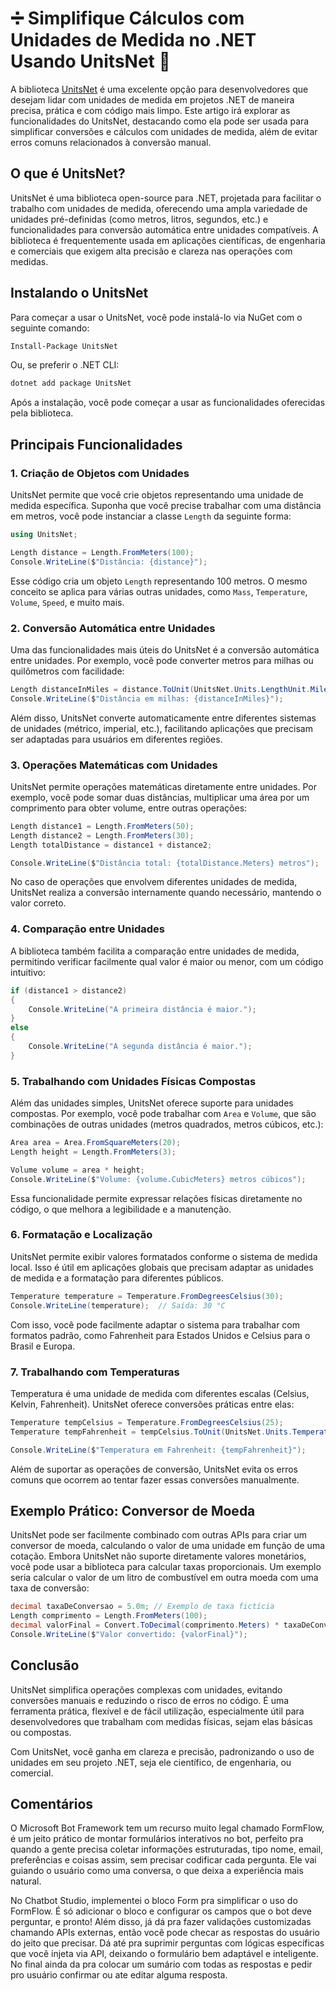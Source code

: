 # ➗ Simplifique Cálculos com Unidades de Medida no .NET Usando UnitsNet 🧮

A biblioteca [UnitsNet](https://github.com/angularsen/UnitsNet) é uma excelente opção para desenvolvedores que desejam lidar com unidades de medida em projetos .NET de maneira precisa, prática e com código mais limpo. Este artigo irá explorar as funcionalidades do UnitsNet, destacando como ela pode ser usada para simplificar conversões e cálculos com unidades de medida, além de evitar erros comuns relacionados à conversão manual.

## O que é UnitsNet?

UnitsNet é uma biblioteca open-source para .NET, projetada para facilitar o trabalho com unidades de medida, oferecendo uma ampla variedade de unidades pré-definidas (como metros, litros, segundos, etc.) e funcionalidades para conversão automática entre unidades compatíveis. A biblioteca é frequentemente usada em aplicações científicas, de engenharia e comerciais que exigem alta precisão e clareza nas operações com medidas.

## Instalando o UnitsNet

Para começar a usar o UnitsNet, você pode instalá-lo via NuGet com o seguinte comando:

```bash
Install-Package UnitsNet
```

Ou, se preferir o .NET CLI:

```bash
dotnet add package UnitsNet
```

Após a instalação, você pode começar a usar as funcionalidades oferecidas pela biblioteca.

## Principais Funcionalidades

### 1. Criação de Objetos com Unidades

UnitsNet permite que você crie objetos representando uma unidade de medida específica. Suponha que você precise trabalhar com uma distância em metros, você pode instanciar a classe `Length` da seguinte forma:

```csharp
using UnitsNet;

Length distance = Length.FromMeters(100);
Console.WriteLine($"Distância: {distance}");
```

Esse código cria um objeto `Length` representando 100 metros. O mesmo conceito se aplica para várias outras unidades, como `Mass`, `Temperature`, `Volume`, `Speed`, e muito mais.

### 2. Conversão Automática entre Unidades

Uma das funcionalidades mais úteis do UnitsNet é a conversão automática entre unidades. Por exemplo, você pode converter metros para milhas ou quilômetros com facilidade:

```csharp
Length distanceInMiles = distance.ToUnit(UnitsNet.Units.LengthUnit.Mile);
Console.WriteLine($"Distância em milhas: {distanceInMiles}");
```

Além disso, UnitsNet converte automaticamente entre diferentes sistemas de unidades (métrico, imperial, etc.), facilitando aplicações que precisam ser adaptadas para usuários em diferentes regiões.

### 3. Operações Matemáticas com Unidades

UnitsNet permite operações matemáticas diretamente entre unidades. Por exemplo, você pode somar duas distâncias, multiplicar uma área por um comprimento para obter volume, entre outras operações:

```csharp
Length distance1 = Length.FromMeters(50);
Length distance2 = Length.FromMeters(30);
Length totalDistance = distance1 + distance2;

Console.WriteLine($"Distância total: {totalDistance.Meters} metros");
```

No caso de operações que envolvem diferentes unidades de medida, UnitsNet realiza a conversão internamente quando necessário, mantendo o valor correto.

### 4. Comparação entre Unidades

A biblioteca também facilita a comparação entre unidades de medida, permitindo verificar facilmente qual valor é maior ou menor, com um código intuitivo:

```csharp
if (distance1 > distance2)
{
    Console.WriteLine("A primeira distância é maior.");
}
else
{
    Console.WriteLine("A segunda distância é maior.");
}
```

### 5. Trabalhando com Unidades Físicas Compostas

Além das unidades simples, UnitsNet oferece suporte para unidades compostas. Por exemplo, você pode trabalhar com `Area` e `Volume`, que são combinações de outras unidades (metros quadrados, metros cúbicos, etc.):

```csharp
Area area = Area.FromSquareMeters(20);
Length height = Length.FromMeters(3);

Volume volume = area * height;
Console.WriteLine($"Volume: {volume.CubicMeters} metros cúbicos");
```

Essa funcionalidade permite expressar relações físicas diretamente no código, o que melhora a legibilidade e a manutenção.

### 6. Formatação e Localização

UnitsNet permite exibir valores formatados conforme o sistema de medida local. Isso é útil em aplicações globais que precisam adaptar as unidades de medida e a formatação para diferentes públicos.

```csharp
Temperature temperature = Temperature.FromDegreesCelsius(30);
Console.WriteLine(temperature);  // Saída: 30 °C
```

Com isso, você pode facilmente adaptar o sistema para trabalhar com formatos padrão, como Fahrenheit para Estados Unidos e Celsius para o Brasil e Europa.

### 7. Trabalhando com Temperaturas

Temperatura é uma unidade de medida com diferentes escalas (Celsius, Kelvin, Fahrenheit). UnitsNet oferece conversões práticas entre elas:

```csharp
Temperature tempCelsius = Temperature.FromDegreesCelsius(25);
Temperature tempFahrenheit = tempCelsius.ToUnit(UnitsNet.Units.TemperatureUnit.DegreeFahrenheit);

Console.WriteLine($"Temperatura em Fahrenheit: {tempFahrenheit}");
```

Além de suportar as operações de conversão, UnitsNet evita os erros comuns que ocorrem ao tentar fazer essas conversões manualmente.

## Exemplo Prático: Conversor de Moeda

UnitsNet pode ser facilmente combinado com outras APIs para criar um conversor de moeda, calculando o valor de uma unidade em função de uma cotação. Embora UnitsNet não suporte diretamente valores monetários, você pode usar a biblioteca para calcular taxas proporcionais. Um exemplo seria calcular o valor de um litro de combustível em outra moeda com uma taxa de conversão:

```csharp
decimal taxaDeConversao = 5.0m; // Exemplo de taxa fictícia
Length comprimento = Length.FromMeters(100);
decimal valorFinal = Convert.ToDecimal(comprimento.Meters) * taxaDeConversao;
Console.WriteLine($"Valor convertido: {valorFinal}");
```

## Conclusão

UnitsNet simplifica operações complexas com unidades, evitando conversões manuais e reduzindo o risco de erros no código. É uma ferramenta prática, flexível e de fácil utilização, especialmente útil para desenvolvedores que trabalham com medidas físicas, sejam elas básicas ou compostas.

Com UnitsNet, você ganha em clareza e precisão, padronizando o uso de unidades em seu projeto .NET, seja ele científico, de engenharia, ou comercial.

## Comentários

O Microsoft Bot Framework tem um recurso muito legal chamado FormFlow, é um jeito prático de montar formulários interativos no bot, perfeito pra quando a gente precisa coletar informações estruturadas, tipo nome, email, preferências e coisas assim, sem precisar codificar cada pergunta. Ele vai guiando o usuário como uma conversa, o que deixa a experiência mais natural.

No Chatbot Studio, implementei o bloco Form pra simplificar o uso do FormFlow. É só adicionar o bloco e configurar os campos que o bot deve perguntar, e pronto! Além disso, já dá pra fazer validações customizadas chamando APIs externas, então você pode checar as respostas do usuário do jeito que precisar. Dá até pra suprimir perguntas com lógicas específicas que você injeta via API, deixando o formulário bem adaptável e inteligente. No final ainda da pra colocar um sumário com todas as respostas e pedir pro usuário confirmar ou ate editar alguma resposta.
